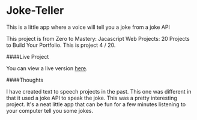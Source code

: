 # Joke-Teller
This is a little app where a voice will tell you a joke from a joke API

This project is from Zero to Mastery: Jacascript Web Projects: 20 Projects to Build Your Portfolio. This is project 4 / 20.

####Live Project

You can view a live version [here](https://padmarathore.github.io/Joke-Teller/).

####Thoughts

I have created text to speech projects in the past. This one was different in that it used a joke API to speak the joke. 
This was a pretty interesting project. It's a neat little app that can be fun for a few minutes listening to your computer
tell you some jokes.


